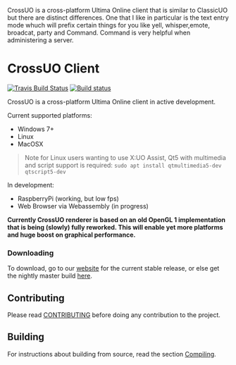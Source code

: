 CrossUO is a cross-platform Ultima Online client that is similar to ClassicUO but there are distinct differences. One that I like in particular is the text entry mode whuch will prefix certain things for you like yell, whisper,emote, broadcat, party and Command. Command is very helpful when administering a server.


<!--
SPDX-FileCopyrightText: 2020 Danny Angelo Carminati Grein
SPDX-License-Identifier: AGPL-3.0-or-later
-->
# CrossUO Client

[![Travis Build Status](https://travis-ci.org/crossuo/crossuo.svg?branch=master)](https://travis-ci.org/crossuo/crossuo)
[![Build status](https://ci.appveyor.com/api/projects/status/t7rtpwwv6m0fguc4?svg=true)](https://ci.appveyor.com/project/fungos/crossuo)

CrossUO is a cross-platform Ultima Online client in active development.

Current supported platforms:

- Windows 7+
- Linux
- MacOSX

> Note for Linux users wanting to use X:UO Assist, Qt5 with multimedia and script support is required:
> `sudo apt install qtmultimedia5-dev qtscript5-dev`

In development:

- RaspberryPi (working, but low fps)
- Web Browser via Webassembly (in progress)

**Currently CrossUO renderer is based on an old OpenGL 1 implementation that is being (slowly) fully reworked. This will enable yet more platforms and huge boost on graphical performance.**


### Downloading

To download, go to our [website](https://crossuo.com/#download) for the current stable release, or else get the nightly master build [here](https://github.com/crossuo/crossuo/releases).


## Contributing

Please read [CONTRIBUTING](docs/CONTRIBUTING.md) before doing any contribution to the project.

## Building

For instructions about building from source, read the section [Compiling](docs/CONTRIBUTING/Compiling.md).
